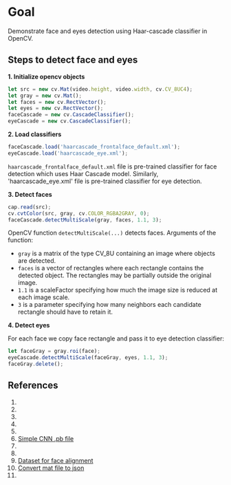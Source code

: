 # Goal

Demonstrate face and eyes detection using Haar-cascade classifier in OpenCV.

## Steps to detect face and eyes

**1. Initialize opencv objects**

```javascript
let src = new cv.Mat(video.height, video.width, cv.CV_8UC4);
let gray = new cv.Mat();
let faces = new cv.RectVector();
let eyes = new cv.RectVector();
faceCascade = new cv.CascadeClassifier();
eyeCascade = new cv.CascadeClassifier();
```

**2. Load classifiers**

```javascript
faceCascade.load('haarcascade_frontalface_default.xml');
eyeCascade.load('haarcascade_eye.xml');
```

`haarcascade_frontalface_default.xml` file is pre-trained classifier for face detection which uses Haar Cascade model.
Similarly, 'haarcascade_eye.xml' file is pre-trained classifier for eye detection.


**3. Detect faces**

```javascript
cap.read(src);
cv.cvtColor(src, gray, cv.COLOR_RGBA2GRAY, 0);
faceCascade.detectMultiScale(gray, faces, 1.1, 3);
```

OpenCV function `detectMultiScale(...)` detects faces. Arguments of the function:

* `gray` is a matrix of the type CV_8U containing an image where objects are detected.
* `faces` is a	vector of rectangles where each rectangle contains the detected object. The rectangles may be partially outside the original image.
* `1.1` is a scaleFactor specifying how much the image size is reduced at each image scale.
* `3` is a parameter specifying how many neighbors each candidate rectangle should have to retain it.

**4. Detect eyes**

For each face we copy face rectangle and pass it to eye detection classifier:

```javascript
let faceGray = gray.roi(face);
eyeCascade.detectMultiScale(faceGray, eyes, 1.1, 3);
faceGray.delete();
```


## References

1. [](https://github.com/spmallick/learnopencv/tree/master/FaceDetectionComparison/models)
2. [](http://datahacker.rs/j-face-detection-with-opencv/)
3. [](https://github.com/opencv/opencv/issues/12075#issuecomment-420191142)
4. [](https://docs.opencv.org/master/d5/d86/tutorial_dnn_javascript.html)
5. [](https://github.com/intel/webml-polyfill/issues/373)
6. [Simple CNN .pb file](https://drive.google.com/file/d/1Nvzu5A9CjP70sDhiRbMzuIwFLnrq2Qpw/view)
7. [](https://github.com/intel/webml-polyfill/blob/master/examples/facial_landmark_detection/model/README.md)
8. [](https://github.com/tensorflow/models/blob/master/research/object_detection/models/ssd_mobilenet_v1_feature_extractor.py)
9. [Dataset for face alignment](http://www.cbsr.ia.ac.cn/users/xiangyuzhu/projects/3DDFA/main.htm)
10. [Convert mat file to json](https://gist.github.com/pgoeser/1392506)
11. [](https://github.com/yinguobing/butterfly)
